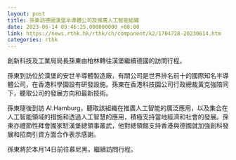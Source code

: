 ```yaml
---
layout: post
title: 孫東訪德國漢堡半導體公司及推廣人工智能組織
date: 2023-06-14 09:46:25.000000000 +08:00
link: https://news.rthk.hk/rthk/ch/component/k2/1704728-20230614.htm
categories: rthk
---
```


創新科技及工業局局長孫東由柏林轉往漢堡繼續德國的訪問行程。

孫東到訪位於漢堡的安世半導體製造廠，有關公司是世界排名前十的國際知名半導體公司，在香港科學園設有研發設施。孫東在香港科技園公司行政總裁黃克強陪同下，聽取公司的發展方向和最新技術。

孫東隨後到訪 AI.Hamburg，聽取該組織在推廣人工智能的廣泛應用，以及集合在人工智能領域的措施和透過人工智慧的應用，積極支持當地經濟和社會的發展。孫東亦禮節性拜會國家駐漢堡總領事叢武，他對總領館支持香港與德國就加強創科發展和招商引資方面合作表示感謝。

孫東將於本月14日前往慕尼黑，繼續訪問行程。
